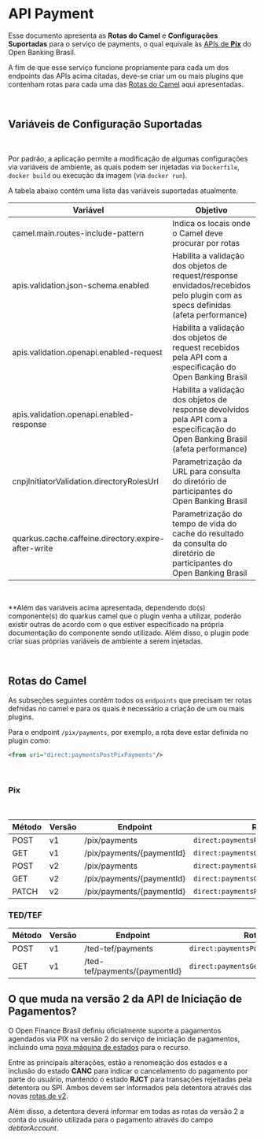# API Payment

Esse documento apresenta as **Rotas do Camel** e **Configurações Suportadas** para
o serviço de payments, o qual equivale às [APIs de **Pix**](https://openbanking-brasil.github.io/areadesenvolvedor/#fase-3-apis-do-open-banking-brasil-api-pagamentos)
do Open Banking Brasil.

A fim de que esse serviço funcione propriamente para cada um dos endpoints das APIs
acima citadas, deve-se criar um ou mais plugins que contenham rotas para cada uma
das [Rotas do Camel](#rotas-do-camel) aqui apresentadas.

&nbsp;

## Variáveis de Configuração Suportadas

&nbsp;

Por padrão, a aplicação permite a modificação de algumas configurações via variáveis
de ambiente, as quais podem ser injetadas via `Dockerfile`, `docker build` ou execução
da imagem (via `docker run`).

A tabela abaixo contém uma lista das variáveis suportadas atualmente.

| Variável                                            | Objetivo                                                                                                                        | Valor Padrão                                          |
| --------------------------------------------------- | ------------------------------------------------------------------------------------------------------------------------------- | ----------------------------------------------------- |
| camel.main.routes-include-pattern                   | Indica os locais onde o Camel deve procurar por rotas                                                                           |                                                       |
| apis.validation.json-schema.enabled                 | Habilita a validação dos objetos de request/response envidados/recebidos pelo plugin com as specs definidas (afeta performance) | false                                                 |
| apis.validation.openapi.enabled-request             | Habilita a validação dos objetos de request recebidos pela API com a especificação do Open Banking Brasil                       | true                                                  |
| apis.validation.openapi.enabled-response            | Habilita a validação dos objetos de response devolvidos pela API com a especificação do Open Banking Brasil (afeta performance) | false                                                 |
| cnpjInitiatorValidation.directoryRolesUrl           | Parametrização da URL para consulta do diretório de participantes do Open Banking Brasil                                        | https://data.directory.openbankingbrasil.org.br/roles |
| quarkus.cache.caffeine.directory.expire-after-write | Parametrização do tempo de vida do cache do resultado da consulta do diretório de participantes do Open Banking Brasil          | 5M                                                    |

&nbsp;

**Além das variáveis acima apresentada, dependendo do(s) componente(s) do quarkus
camel que o plugin venha a utilizar, poderão existir outras de acordo com o que estiver
específicado na própria documentação do componente sendo utilizado. Além disso, o
plugin pode criar suas próprias variáveis de ambiente a serem injetadas.

&nbsp;

## Rotas do Camel

As subseções seguintes contêm todos os `endpoints` que precisam ter rotas defnidas
no camel e para os quais é necessário a criação de um ou mais plugins.

Para o endpoint `/pix/payments`, por exemplo, a rota deve estar definida no plugin
como:

```xml
<from uri="direct:paymentsPostPixPayments"/>
```

&nbsp;

### Pix

&nbsp;

| Método   | Versão | Endpoint                        | Rota do Camel                                     |
| -------- | ------ | ------------------------------- | ------------------------------------------------- |
| POST     | v1     | /pix/payments                   | ```direct:paymentsPostPixPayments```              |
| GET      | v1     | /pix/payments/\{paymentId\}     | ```direct:paymentsGetPixPaymentsPaymentId```      |
| POST     | v2     | /pix/payments                   | ```direct:paymentsPostPixPayments_v2```           |
| GET      | v2     | /pix/payments/\{paymentId\}     | ```direct:paymentsGetPixPaymentsPaymentId_v2```   |
| PATCH    | v2     | /pix/payments/\{paymentId\}     | ```direct:paymentsPatchPixPaymentsPaymentId_v2``` |

### TED/TEF

| Método   | Versão | Endpoint                        | Rota do Camel                                   |
| -------- | ------ | ------------------------------- | ----------------------------------------------- |
| POST     | v1     | /ted-tef/payments               | ```direct:paymentsPostTedTefPayments```         |
| GET      | v1     | /ted-tef/payments/\{paymentId\} | ```direct:paymentsGetTedTefPaymentsPaymentId``` |

## O que muda na versão 2 da API de Iniciação de Pagamentos?

O Open Finance Brasil definiu oficialmente suporte a pagamentos agendados via PIX
na versão 2 do serviço de iniciação de pagamentos, incluindo uma
[nova máquina de estados](https://openfinancebrasil.atlassian.net/wiki/spaces/OF/pages/24182882/M+quina+de+Estados+-+v2.0.0+-+Pagamentos#Pagamento%3A-Arranjo-Pix)
para o recurso.

Entre as principais alterações, estão a renomeação dos estados e
a inclusão do estado **CANC** para indicar o cancelamento do pagamento
por parte do usuário, mantendo o estado **RJCT** para transações rejeitadas
pela detentora ou SPI. Ambos devem ser informados pela detentora
através das novas [rotas de v2](#pix).

Além disso, a detentora deverá informar em todas as rotas da versão 2 a
conta do usuário utilizada para o pagamento através do campo *debtorAccount*.
